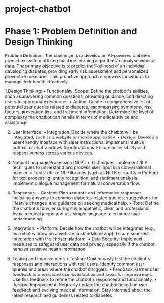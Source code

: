# project-chatbot
# Phase 1: Problem Definition and Design Thinking
Problem Definition:
The challenge is to develop an AI-powered diabetes prediction system utilizing machine learning algorithms to analyse medical data. The primary objective is to predict the likelihood of an individual developing diabetes, providing early risk assessment and personalized preventive measures. This proactive approach empowers individuals to manage their health effectively.

1.Design Thinking: 
• Functionality:
 Scope: Define the chatbot's abilities, such as answering common questions, providing guidance, and directing users to appropriate resources.
• Action: Create a comprehensive list of potential user queries related to diabetes, encompassing symptoms, risk factors, prevention tips, and treatment information. Determine the level of complexity the chatbot can handle in terms of medical advice and assistance.

2. User Interface: 
• Integration: Decide where the chatbot will be integrated, such as a website or mobile application.
• Design: Develop a user-friendly interface with clear instructions. Implement intuitive buttons or chat windows for interactions. Ensure accessibility and responsiveness across various devices.

3. Natural Language Processing (NLP):
 • Techniques: Implement NLP techniques to understand and process user input in a conversational manner.
• Tools: Utilize NLP libraries (such as NLTK or spaCy in Python) for text processing, entity recognition, and sentiment analysis. Implement dialogue management for natural conversation flow.

4. Responses: 
• Content: Plan accurate and informative responses, including answers to common diabetes-related queries, suggestions for lifestyle changes, and guidance on seeking medical help.
• Tone: Define the chatbot's tone, ensuring it is empathetic, clear, and professional. Avoid medical jargon and use simple language to enhance user understanding.

5. Integration: 
• Platform: Decide how the chatbot will be integrated (e.g., as a chat window on a website, a standalone app). Ensure seamless integration with the chosen platform.
• Data Security: Implement measures to safeguard user data and privacy, especially if the chatbot handles sensitive health information.

6. Testing and Improvement:
• Testing: Continuously test the chatbot's responses and interactions with real users. Identify common user queries and areas where the chatbot struggles.
• Feedback: Gather user feedback to understand user satisfaction and areas for improvement. Use this feedback to refine the chatbot's responses and functionality.
• Iterative Improvement: Regularly update the chatbot based on user feedback and evolving medical information. Stay informed about the latest research and guidelines related to diabetes
